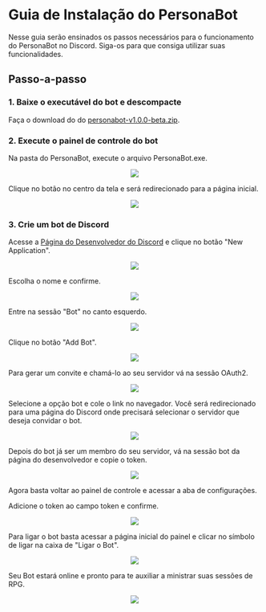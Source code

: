 # Guia de Instalação do PersonaBot

Nesse guia serão ensinados os passos necessários para o funcionamento do PersonaBot no Discord. Siga-os para que consiga utilizar suas funcionalidades.

## Passo-a-passo

### 1. Baixe o executável do bot e descompacte

Faça o download do do [personabot-v1.0.0-beta.zip](https://github.com/ViniciusHora1009/persona-bot/releases/download/v1.0.0-beta/personabot-v1.0.0-beta.zip).

### 2. Execute o painel de controle do bot

Na pasta do PersonaBot, execute o arquivo PersonaBot.exe.

<p align="center">
  <img src="https://github.com/ViniciusHora1009/persona-bot/blob/main/imagens/guia1.PNG">
</p>

Clique no botão no centro da tela e será redirecionado para a página inicial.

<p align="center">
  <img src="https://github.com/ViniciusHora1009/persona-bot/blob/main/imagens/guia2.PNG">
</p>

### 3. Crie um bot de Discord

Acesse a [Página do Desenvolvedor do Discord](https://discord.com/developers/applications) e clique no botão "New Application".

<p align="center">
  <img src="https://github.com/ViniciusHora1009/persona-bot/blob/main/imagens/guia3.PNG">
</p>

Escolha o nome e confirme. 

<p align="center">
  <img src="https://github.com/ViniciusHora1009/persona-bot/blob/main/imagens/guia4.PNG">
</p>

Entre na sessão "Bot" no canto esquerdo.

<p align="center">
  <img src="https://github.com/ViniciusHora1009/persona-bot/blob/main/imagens/guia5.PNG">
</p>

Clique no botão "Add Bot".

<p align="center">
  <img src="https://github.com/ViniciusHora1009/persona-bot/blob/main/imagens/guia6.PNG">
</p>

Para gerar um convite e chamá-lo ao seu servidor vá na sessão OAuth2.

<p align="center">
  <img src="https://github.com/ViniciusHora1009/persona-bot/blob/main/imagens/guia7.PNG">
</p>

Selecione a opção bot e cole o link no navegador. Você será redirecionado para uma página do Discord onde precisará selecionar  o servidor que deseja convidar o bot.

<p align="center">
  <img src="https://github.com/ViniciusHora1009/persona-bot/blob/main/imagens/guia8.PNG">
</p>

Depois do bot já ser um membro do seu servidor, vá na sessão bot da página do desenvolvedor e copie o token.

<p align="center">
  <img src="https://github.com/ViniciusHora1009/persona-bot/blob/main/imagens/guia9.PNG">
</p>

Agora basta voltar ao painel de controle e acessar a aba de configurações.

Adicione o token ao campo token e confirme.

<p align="center">
  <img src="https://github.com/ViniciusHora1009/persona-bot/blob/main/imagens/guia12.PNG">
</p>

Para ligar o bot basta acessar a página inicial do painel e clicar no símbolo de ligar na caixa de "Ligar o Bot".

<p align="center">
  <img src="https://github.com/ViniciusHora1009/persona-bot/blob/main/imagens/guia10.PNG">
</p>

Seu Bot estará online e pronto para te auxiliar a ministrar suas sessões de RPG.

<p align="center">
  <img src="https://github.com/ViniciusHora1009/persona-bot/blob/main/imagens/guia11.PNG">
</p>

